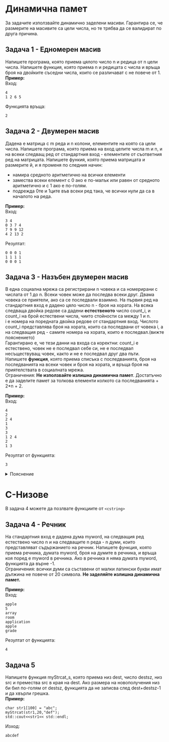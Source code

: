 # Динамична памет
За задачите използвайте динамично заделени масиви. Гарантира се, че размерите на масивите са цели числа, но те трябва да се валидират по друга причина.

## Задача 1 - Едномерен масив
Напишете програма, която приема цялото число n и редица от n цели числа. Напишете функция, която приема n и редицата с числа и връща броя на двойките съседни числа, които се различават с не повече от 1.  
**Пример:**  
Вход:
```
4
1 2 6 5
```
Функцията връща:
```
2
```

## Задача 2 - Двумерен масив
Дадена е матрица с m реда и n колони, елементите на която са цели числа. Напишете програма, която приема на вход целите числа m и n,
и на всеки следващ ред от стандартния вход - елементите от съответния ред на матрицата. Напишете функия, която приема матрицата и размерите й, и я променя по следния начин:
- намира средното аритметично на всички елементи
- замества всеки елемент с 0 ако е по-малък или равен от средното аритметично и с 1 ако е по-голям.
- подрежда 0те и 1ците във всеки ред така, че всички нули да са в началото на реда.  

**Пример:**  
Вход:
```
3 4
0 3 7 4
7 9 9 12
4 2 13 2
```
Резултат:
```
0 0 0 1
1 1 1 1
0 0 0 1
```

## Задача 3 - Назъбен двумерен масив
В една социална мрежа са регистрирани n човека и са номерирани с числата от 1 до n. Всеки човек може да последва всеки друг. Двама човека се приятели, ако са се последвали взаимно. На първия ред на стандартния вход е дадено цяло число n - броя на хората. На всяка следваща двойка редове са дадени **естественото** число count_i, и count_i на брой естествени числа, чиито стойности са между 1 и n.  
i е номера на поредната двойка редове от стандартния вход. Числото count_i представлява броя на хората, които са последвани от човека i, a на следващия ред - самите номера на хората, които е последвал.(вижте пояснението)  
Гарантирано е, че тези данни на входа са коректни: count_i е естествено, човек не е последвал себе си, не е последвал несъществуващ човек, както и не е последвал друг два пъти.  
Напишете **функция**, която приема списъка с последванията, броя на последванията на всеки човек и броя на хората, и връща броя на приятелствата в социалната мрежа.  
Ограничения: **Не използвайте излишна динамична памет**. Достатъчно е да заделите памет за толкова елементи колкото са последванията + 2*n + 2. 
 
**Пример:**  
Вход:
```
4
2
2 4
1
3
3
1 2 4
2
1 3
```
Резултат от функцията:
```
3
```

<details><summary>Пояснение</summary>
Човек 1 е последвал хора 2 и 4. Човек 2 е последвал човек 3. Човек 3 е последвал хора 1, 2 и 4. Човек 4 е последвал хора 1 и 3.
Приятелствата са (1-4), (2-3), (3-4).
</details>

# C-Низове
В задача 4 можете да позлвате функциите от ``` <cstring> ```

## Задача 4 - Речник
На стандартния вход е дадена дума myword, на следващия ред естествено число n и на следващите n реда - n думи, които представляват съдържанието на речник.
Напишете функция, която приема речника, думата myword, броя на думите в речника, и връща коя поред е myword в речника. Ако в речника я няма думата myword, функцията
да върне -1.  
Ограничения: всички думи са съставени от малки латински букви имат дължина не повече от 20 символа. **Не заделяйте излишна динамична памет.**

**Пример:**  
Вход:
```
apple
5
array
room
application
apple
grade
```
Резултат от функцията:
```
4
```

## Задача 5
Напишете функция myStrcat_s, която приема низ dest, число destsz, низ src и премества src в края на dest. Ако размера на новополучения низ би бил по-голям от destsz, функцията да не записва след dest+destsz-1 и да хвърли грешка.  
**Пример:**
```
char str1[100] = "abc";
myStrcat(str1,20,"def");
std::cout<<str1<< std::endl;
```
Изход:
```
abcdef
```
